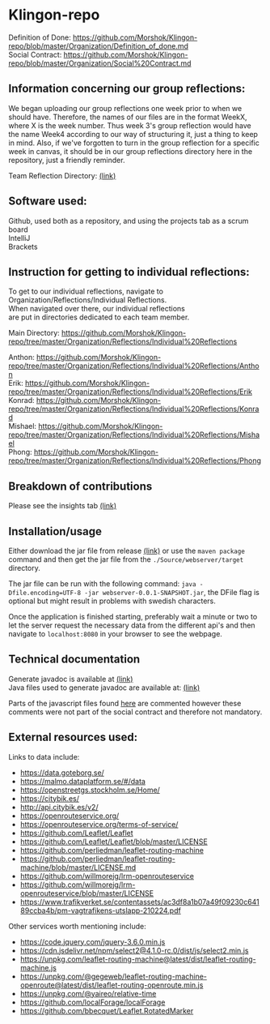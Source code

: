 # Klingon-repo

Definition of Done: https://github.com/Morshok/Klingon-repo/blob/master/Organization/Definition_of_done.md <br>
Social Contract: https://github.com/Morshok/Klingon-repo/blob/master/Organization/Social%20Contract.md

## Information concerning our group reflections:
   We began uploading our group reflections one week prior to when we should have. Therefore,
   the names of our files are in the format WeekX, where X is the week number. Thus week 3's
   group reflection would have the name Week4 according to our way of structuring it, just
   a thing to keep in mind. Also, if we've forgotten to turn in the group reflection for a
   specific week in canvas, it should be in our group reflections directory here in the
   repository, just a friendly reminder.
   
   Team Reflection Directory: [(link)](https://github.com/Morshok/Klingon-repo/tree/master/Organization/Reflections/Group%20Reflections)

## Software used:
   Github, used both as a repository, and using the projects tab as a scrum board <br>
   IntelliJ <br>
   Brackets
   
## Instruction for getting to individual reflections:
   To get to our individual reflections, navigate to <br>
   Organization/Reflections/Individual Reflections. <br>
   When navigated over there, our individual reflections <br>
   are put in directories dedicated to each team member.

   Main Directory: https://github.com/Morshok/Klingon-repo/tree/master/Organization/Reflections/Individual%20Reflections
   
   Anthon: https://github.com/Morshok/Klingon-repo/tree/master/Organization/Reflections/Individual%20Reflections/Anthon
   <br>Erik: https://github.com/Morshok/Klingon-repo/tree/master/Organization/Reflections/Individual%20Reflections/Erik
   <br>Konrad: https://github.com/Morshok/Klingon-repo/tree/master/Organization/Reflections/Individual%20Reflections/Konrad
   <br>Mishael: https://github.com/Morshok/Klingon-repo/tree/master/Organization/Reflections/Individual%20Reflections/Mishael
   <br>Phong: https://github.com/Morshok/Klingon-repo/tree/master/Organization/Reflections/Individual%20Reflections/Phong

## Breakdown of contributions
Please see the insights tab [(link)](https://github.com/Morshok/Klingon-repo/graphs/contributors)

## Installation/usage
Either download the jar file from release [(link)](https://github.com/Morshok/Klingon-repo/releases) or use the `maven package` command and then get the jar file from the `./Source/webserver/target` directory.

The jar file can be run with the following command: `java -Dfile.encoding=UTF-8 -jar webserver-0.0.1-SNAPSHOT.jar`, the DFile flag is optional but might result in problems with swedish characters.

Once the application is finished starting, preferably wait a minute or two to let the server request the necessary data from the different api's and then navigate to `localhost:8080` in your browser to see the webpage.

## Technical documentation
Generate javadoc is available at [(link)](https://github.com/Morshok/Klingon-repo/tree/master/Source/webserver/Javadoc)<br>
Java files used to generate javadoc are available at: [(link)](https://github.com/Morshok/Klingon-repo/tree/master/Source/webserver/src/main/java/klingon/webserver)

Parts of the javascript files found [here](https://github.com/Morshok/Klingon-repo/tree/master/Source/webserver/src/main/resources/static/js) are commented however these comments were not part of the social contract and therefore not mandatory.

## External resources used:
   Links to data include: <br>
  - https://data.goteborg.se/
  - https://malmo.dataplatform.se/#/data
  - https://openstreetgs.stockholm.se/Home/
  - https://citybik.es/
  - http://api.citybik.es/v2/
  - https://openrouteservice.org/
  - https://openrouteservice.org/terms-of-service/
  - https://github.com/Leaflet/Leaflet
  - https://github.com/Leaflet/Leaflet/blob/master/LICENSE
  - https://github.com/perliedman/leaflet-routing-machine
  - https://github.com/perliedman/leaflet-routing-machine/blob/master/LICENSE.md
  - https://github.com/willmorejg/lrm-openrouteservice
  - https://github.com/willmorejg/lrm-openrouteservice/blob/master/LICENSE
  - https://www.trafikverket.se/contentassets/ac3df8a1b07a49f09230c64189ccba4b/pm-vagtrafikens-utslapp-210224.pdf
   
   Other services worth mentioning include: <br>
  - https://code.jquery.com/jquery-3.6.0.min.js
  - https://cdn.jsdelivr.net/npm/select2@4.1.0-rc.0/dist/js/select2.min.js
  - https://unpkg.com/leaflet-routing-machine@latest/dist/leaflet-routing-machine.js
  - https://unpkg.com/@gegeweb/leaflet-routing-machine-openroute@latest/dist/leaflet-routing-openroute.min.js
  - https://unpkg.com/@yaireo/relative-time
  - https://github.com/localForage/localForage
  - https://github.com/bbecquet/Leaflet.RotatedMarker

